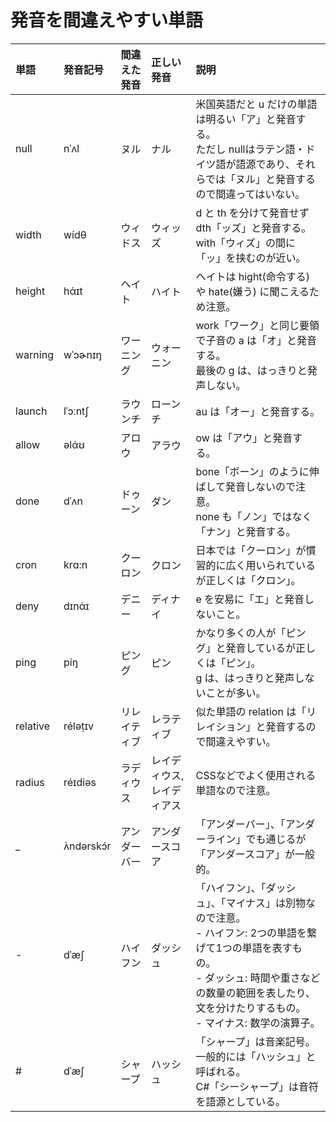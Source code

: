 # 発音を間違えやすい単語

| 単語 | 発音記号 | 間違えた発音 | 正しい発音 | 説明 |
|:---- |:---- |:---- |:---- |:---- |
| null | nˈʌl | ヌル | ナル | 米国英語だと u だけの単語は明るい「ア」と発音する。<br>ただし nullはラテン語・ドイツ語が語源であり、それらでは「ヌル」と発音するので間違ってはいない。 |
| width | wídθ | ウィドス | ウィッズ | d と th を分けて発音せず dth「ッズ」と発音する。<br>with「ウィズ」の間に「ッ」を挟むのが近い。 |
| height | hάɪt | ヘイト | ハイト | ヘイトは hight(命令する) や hate(嫌う) に聞こえるため注意。 |
| warning | wˈɔɚnɪŋ | ワーニング | ウォーニン | work「ワーク」と同じ要領で子音の a は「オ」と発音する。<br>最後の g は、はっきりと発声しない。 |
| launch | lˈɔːntʃ | ラウンチ | ローンチ | au は「オー」と発音する。 |
| allow | əlάʊ | アロウ | アラウ | ow は「アウ」と発音する。 |
| done | dˈʌn | ドゥーン | ダン | bone「ボーン」のように伸ばして発音しないので注意。<br>none も「ノン」ではなく「ナン」と発音する。 |
| cron | krɑ:n | クーロン | クロン | 日本では「クーロン」が慣習的に広く用いられているが正しくは「クロン」。 |
| deny | dɪnάɪ | デニー | ディナイ | e を安易に「エ」と発音しないこと。 |
| ping | píŋ | ピング | ピン | かなり多くの人が「ピング」と発音しているが正しくは「ピン」。<br>g は、はっきりと発声しないことが多い。 |
| relative | réləṭɪv | リレイティブ | レラティブ | 似た単語の relation は「リレイション」と発音するので間違えやすい。 |
| radius | réɪdiəs | ラディウス | レイディウス,レイディアス | CSSなどでよく使用される単語なので注意。 |
| _ | ʌ̀ndərskɔ́r | アンダーバー | アンダースコア | 「アンダーバー」、「アンダーライン」でも通じるが「アンダースコア」が一般的。 |
| - | dˈæʃ | ハイフン | ダッシュ | 「ハイフン」、「ダッシュ」、「マイナス」は別物なので注意。<br>- ハイフン: 2つの単語を繋げて1つの単語を表すもの。<br>- ダッシュ: 時間や重さなどの数量の範囲を表したり、文を分けたりするもの。<br>- マイナス: 数学の演算子。 |
| # | dˈæʃ | シャープ | ハッシュ | 「シャープ」は音楽記号。一般的には「ハッシュ」と呼ばれる。<br>C#「シーシャープ」は音符を語源としている。 |
